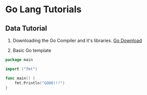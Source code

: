 # Go Lang Tutorials

## Data Tutorial 

1. Downloading the Go Compiler and it's libraries.
[Go Download](https://golang.org/dl/)

2. Basic Go template
```Go
package main

import ("fmt")

func main() {
    fmt.Println("GOOO!!!")
}
```

